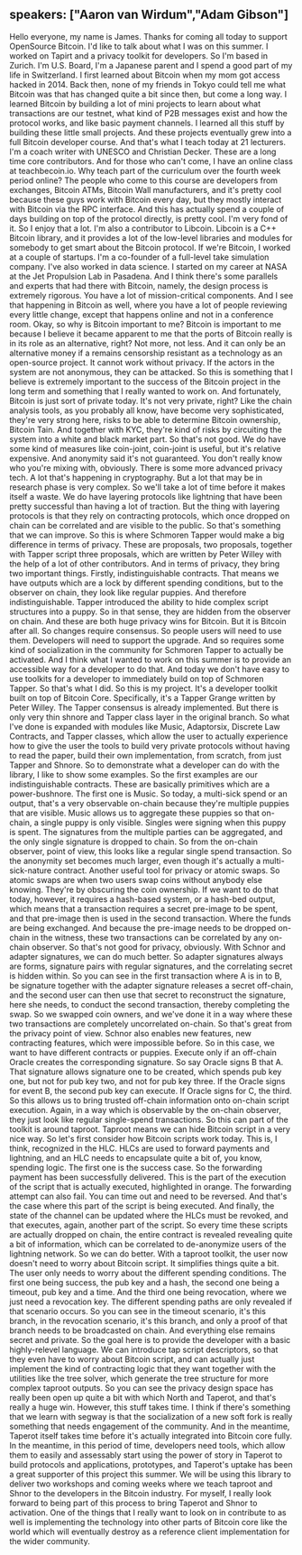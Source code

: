 speakers: ["Aaron van Wirdum","Adam Gibson"]
---
 Hello everyone, my name is James. Thanks for coming all today to support OpenSource Bitcoin. I'd like to talk about what I was on this summer. I worked on Tapirt and a privacy toolkit for developers. So I'm based in Zurich. I'm U.S. Board, I'm a Japanese parent and I spend a good part of my life in Switzerland. I first learned about Bitcoin when my mom got access hacked in 2014. Back then, none of my friends in Tokyo could tell me what Bitcoin was that has changed quite a bit since then, but come a long way. I learned Bitcoin by building a lot of mini projects to learn about what transactions are our testnet, what kind of P2B messages exist and how the protocol works, and like basic payment channels. I learned all this stuff by building these little small projects. And these projects eventually grew into a full Bitcoin developer course. And that's what I teach today at 21 lecturers. I'm a coach writer with UNESCO and Christian Decker. These are a long time core contributors. And for those who can't come, I have an online class at teachbecoin.io. Why teach part of the curriculum over the fourth week period online? The people who come to this course are developers from exchanges, Bitcoin ATMs, Bitcoin Wall manufacturers, and it's pretty cool because these guys work with Bitcoin every day, but they mostly interact with Bitcoin via the RPC interface. And this has actually spend a couple of days building on top of the protocol directly, is pretty cool. I'm very fond of it. So I enjoy that a lot. I'm also a contributor to Libcoin. Libcoin is a C++ Bitcoin library, and it provides a lot of the low-level libraries and modules for somebody to get smart about the Bitcoin protocol. If we're Bitcoin, I worked at a couple of startups. I'm a co-founder of a full-level take simulation company. I've also worked in data science. I started on my career at NASA at the Jet Propulsion Lab in Pasadena. And I think there's some parallels and experts that had there with Bitcoin, namely, the design process is extremely rigorous. You have a lot of mission-critical components. And I see that happening in Bitcoin as well, where you have a lot of people reviewing every little change, except that happens online and not in a conference room. Okay, so why is Bitcoin important to me? Bitcoin is important to me because I believe it became apparent to me that the ports of Bitcoin really is in its role as an alternative, right? Not more, not less. And it can only be an alternative money if a remains censorship resistant as a technology as an open-source project. It cannot work without privacy. If the actors in the system are not anonymous, they can be attacked. So this is something that I believe is extremely important to the success of the Bitcoin project in the long term and something that I really wanted to work on. And fortunately, Bitcoin is just sort of private today. It's not very private, right? Like the chain analysis tools, as you probably all know, have become very sophisticated, they're very strong here, risks to be able to determine Bitcoin ownership, Bitcoin Tain. And together with KYC, they're kind of risks by circuiting the system into a white and black market part. So that's not good. We do have some kind of measures like coin-joint, coin-joint is useful, but it's relative expensive. And anonymity said it's not guaranteed. You don't really know who you're mixing with, obviously. There is some more advanced privacy tech. A lot that's happening in cryptography. But a lot that may be in research phase is very complex. So we'll take a lot of time before it makes itself a waste. We do have layering protocols like lightning that have been pretty successful than having a lot of traction. But the thing with layering protocols is that they rely on contracting protocols, which once dropped on chain can be correlated and are visible to the public. So that's something that we can improve. So this is where Schmoren Tapper would make a big difference in terms of privacy. These are proposals, two proposals, together with Tapper script three proposals, which are written by Peter Willey with the help of a lot of other contributors. And in terms of privacy, they bring two important things. Firstly, indistinguishable contracts. That means we have outputs which are a lock by different spending conditions, but to the observer on chain, they look like regular puppies. And therefore indistinguishable. Tapper introduced the ability to hide complex script structures into a puppy. So in that sense, they are hidden from the observer on chain. And these are both huge privacy wins for Bitcoin. But it is Bitcoin after all. So changes require consensus. So people users will need to use them. Developers will need to support the upgrade. And so requires some kind of socialization in the community for Schmoren Tapper to actually be activated. And I think what I wanted to work on this summer is to provide an accessible way for a developer to do that. And today we don't have easy to use toolkits for a developer to immediately build on top of Schmoren Tapper. So that's what I did. So this is my project. It's a developer toolkit built on top of Bitcoin Core. Specifically, it's a Tapper Grange written by Peter Willey. The Tapper consensus is already implemented. But there is only very thin shnore and Tapper class layer in the original branch. So what I've done is expanded with modules like Music, Adaptorsix, Discrete Law Contracts, and Tapper classes, which allow the user to actually experience how to give the user the tools to build very private protocols without having to read the paper, build their own implementation, from scratch, from just Tapper and Shnore. So to demonstrate what a developer can do with the library, I like to show some examples. So the first examples are our indistinguishable contracts. These are basically primitives which are a power-bushnore. The first one is Music. So today, a multi-sick spend or an output, that's a very observable on-chain because they're multiple puppies that are visible. Music allows us to aggregate these puppies so that on-chain, a single puppy is only visible. Singles were signing when this puppy is spent. The signatures from the multiple parties can be aggregated, and the only single signature is dropped to chain. So from the on-chain observer, point of view, this looks like a regular single spend transaction. So the anonymity set becomes much larger, even though it's actually a multi-sick-nature contract. Another useful tool for privacy or atomic swaps. So atomic swaps are when two users swap coins without anybody else knowing. They're by obscuring the coin ownership. If we want to do that today, however, it requires a hash-based system, or a hash-bed output, which means that a transaction requires a secret pre-image to be spent, and that pre-image then is used in the second transaction. Where the funds are being exchanged. And because the pre-image needs to be dropped on-chain in the witness, these two transactions can be correlated by any on-chain observer. So that's not good for privacy, obviously. With Schnor and adapter signatures, we can do much better. So adapter signatures always are forms, signature pairs with regular signatures, and the correlating secret is hidden within. So you can see in the first transaction where A is in to B, be signature together with the adapter signature releases a secret off-chain, and the second user can then use that secret to reconstruct the signature, here she needs, to conduct the second transaction, thereby completing the swap. So we swapped coin owners, and we've done it in a way where these two transactions are completely uncorrelated on-chain. So that's great from the privacy point of view. Schnor also enables new features, new contracting features, which were impossible before. So in this case, we want to have different contracts or puppies. Execute only if an off-chain Oracle creates the corresponding signature. So say Oracle signs B that A. That signature allows signature one to be created, which spends pub key one, but not for pub key two, and not for pub key three. If the Oracle signs for event B, the second pub key can execute. If Oracle signs for C, the third. So this allows us to bring trusted off-chain information onto on-chain script execution. Again, in a way which is observable by the on-chain observer, they just look like regular single-spend transactions. So this can part of the toolkit is around taproot. Taproot means we can hide Bitcoin script in a very nice way. So let's first consider how Bitcoin scripts work today. This is, I think, recognized in the HLC. HLCs are used to forward payments and lightning, and an HLC needs to encapsulate quite a bit of, you know, spending logic. The first one is the success case. So the forwarding payment has been successfully delivered. This is the part of the execution of the script that is actually executed, highlighted in orange. The forwarding attempt can also fail. You can time out and need to be reversed. And that's the case where this part of the script is being executed. And finally, the state of the channel can be updated where the HLCs must be revoked, and that executes, again, another part of the script. So every time these scripts are actually dropped on chain, the entire contract is revealed revealing quite a bit of information, which can be correlated to de-anonymize users of the lightning network. So we can do better. With a taproot toolkit, the user now doesn't need to worry about Bitcoin script. It simplifies things quite a bit. The user only needs to worry about the different spending conditions. The first one being success, the pub key and a hash, the second one being a timeout, pub key and a time. And the third one being revocation, where we just need a revocation key. The different spending paths are only revealed if that scenario occurs. So you can see in the timeout scenario, it's this branch, in the revocation scenario, it's this branch, and only a proof of that branch needs to be broadcasted on chain. And everything else remains secret and private. So the goal here is to provide the developer with a basic highly-relevel language. We can introduce tap script descriptors, so that they even have to worry about Bitcoin script, and can actually just implement the kind of contracting logic that they want together with the utilities like the tree solver, which generate the tree structure for more complex taproot outputs. So you can see the privacy design space has really been open up quite a bit with which North and Taperot, and that's really a huge win. However, this stuff takes time. I think if there's something that we learn with segway is that the socialization of a new soft fork is really something that needs engagement of the community. And in the meantime, Taperot itself takes time before it's actually integrated into Bitcoin core fully. In the meantime, in this period of time, developers need tools, which allow them to easily and assessably start using the power of story in Taperot to build protocols and applications, prototypes, and Taperot's uptake has been a great supporter of this project this summer. We will be using this library to deliver two workshops and coming weeks where we teach taproot and Shnor to the developers in the Bitcoin industry. For myself, I really look forward to being part of this process to bring Taperot and Shnor to activation. One of the things that I really want to look on in contribute to as well is implementing the technology into other parts of Bitcoin core like the world which will eventually destroy as a reference client implementation for the wider community.